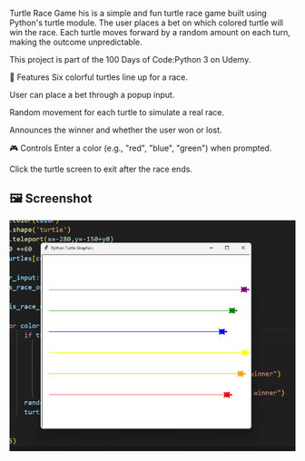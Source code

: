 Turtle Race Game
his is a simple and fun turtle race game built using Python's turtle module. The user places a bet on which colored turtle will win the race. Each turtle moves forward by a random amount on each turn, making the outcome unpredictable.

This project is part of the 100 Days of Code:Python 3 on Udemy.

📌 Features
Six colorful turtles line up for a race.

User can place a bet through a popup input.

Random movement for each turtle to simulate a real race.

Announces the winner and whether the user won or lost.

🎮 Controls
Enter a color (e.g., "red", "blue", "green") when prompted.

Click the turtle screen to exit after the race ends.
## 🖼️ Screenshot

![Turtle Race Screenshot](Screenshot.png)
